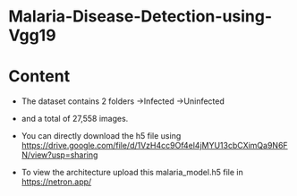 # Malaria-Disease-Detection-using-Vgg19

# Content
- The dataset contains 2 folders
->Infected
->Uninfected
- and a total of 27,558 images.

- You can directly download the h5 file using https://drive.google.com/file/d/1VzH4cc9Of4el4jMYU13cbCXimQa9N6FN/view?usp=sharing

- To view the architecture upload this malaria_model.h5 file in https://netron.app/

